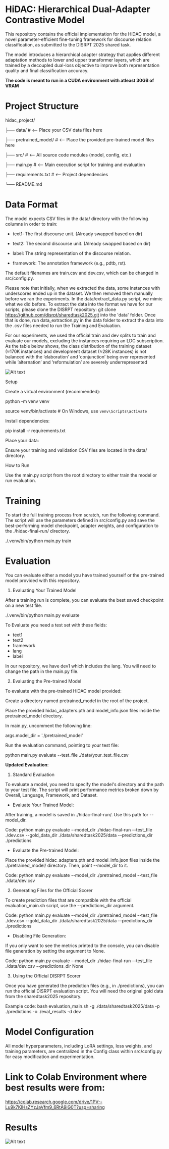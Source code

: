 # HiDAC: Hierarchical Dual-Adapter Contrastive Model

This repository contains the official implementation for the HiDAC model, a novel parameter-efficient fine-tuning framework for discourse relation classification, as submitted to the DISRPT 2025 shared task.

The model introduces a hierarchical adapter strategy that applies different adaptation methods to lower and upper transformer layers, which are trained by a decoupled dual-loss objective to improve both representation quality and final classification accuracy.

**The code is meant to run in a CUDA environment with atleast 30GB of VRAM**

# Project Structure

hidac_project/

├── data/ # <-- Place your CSV data files here

├── pretrained_model/ # <-- Place the provided pre-trained model files here

├── src/ # <-- All source code modules (model, config, etc.)

├── main.py # <-- Main execution script for training and evaluation

├── requirements.txt # <-- Project dependencies

└── README.md

# Data Format

The model expects CSV files in the data/ directory with the following columns in order to train:

* text1: The first discourse unit. (Already swapped based on dir)

* text2: The second discourse unit. (Already swapped based on dir)

* label: The string representation of the discourse relation.

* framework: The annotation framework (e.g., pdtb, rst).


The default filenames are train.csv and dev.csv, which can be changed in src/config.py.

Please note that initially, when we extracted the data, some instances with underscores ended up in the dataset. We then removed them manually before we ran the experiments. In the data/extract_data.py script, we mimic what we did before.
To extract the data into the format we have for our scripts, please clone the DISRPT repository: git clone https://github.com/disrpt/sharedtask2025.git
into the 'data' folder. Once that is done, run data_extraction.py in the data folder to extract the data into the .csv files needed to run the Training and Evaluation.

For our experiments, we used the official train
and dev splits to train and evaluate our models,
excluding the instances requiring an LDC subscription. 
As the table below shows, the class distribution of
the training dataset (≈170K instances) and development 
dataset (≈28K instances) is not balanced
with the ’elaboration’ and ’conjunction’ being over
represented while ’alternation’ and ’reformulation’
are severely underrepresented

![Alt text](image.png)

Setup

Create a virtual environment (recommended):

python -m venv venv

source venv/bin/activate # On Windows, use `venv\Scripts\activate`

Install dependencies:

pip install -r requirements.txt

Place your data:

Ensure your training and validation CSV files are located in the data/ directory.

How to Run

Use the main.py script from the root directory to either train the model or run evaluation.

# Training

To start the full training process from scratch, run the following command. The script will use the parameters defined in src/config.py and save the best-performing model checkpoint, adapter weights, and configuration to the ./hidac-final-run/ directory.

./.venv/bin/python main.py train

# Evaluation

You can evaluate either a model you have trained yourself or the pre-trained model provided with this repository.

1. Evaluating Your Trained Model

After a training run is complete, you can evaluate the best saved checkpoint on a new test file.

./.venv/bin/python main.py evaluate

To Evaluate you need a test set with these fields:
* text1
* text2
* framework
* lang
* label

In our repository, we have dev1 which includes the lang. You will need to change the path in the main.py file.


2. Evaluating the Pre-trained Model

To evaluate with the pre-trained HiDAC model provided:

Create a directory named pretrained_model in the root of the project.

Place the provided hidac_adapters.pth and model_info.json files inside the pretrained_model directory.

In main.py, uncomment the following line:

args.model_dir = './pretrained_model'

Run the evaluation command, pointing to your test file:

python main.py evaluate --test_file ./data/your_test_file.csv

**Updated Evaluation**:
1. Standard Evaluation

To evaluate a model, you need to specify the model's directory and the path to your test file. The script will print performance metrics broken down by Overall, Language, Framework, and Dataset.

* Evaluate Your Trained Model:
  
After training, a model is saved in ./hidac-final-run/. Use this path for --model_dir.

Code: python main.py evaluate --model_dir ./hidac-final-run --test_file ./dev.csv --gold_data_dir ./data/sharedtask2025/data --predictions_dir ./predictions

* Evaluate the Pre-trained Model:

Place the provided hidac_adapters.pth and model_info.json files inside the ./pretrained_model/ directory. Then, point --model_dir to it.

Code: python main.py evaluate --model_dir ./pretrained_model --test_file ./data/dev.csv

2. Generating Files for the Official Scorer

To create prediction files that are compatible with the official evaluation_main.sh script, use the --predictions_dir argument.

Code: python main.py evaluate --model_dir ./pretrained_model --test_file ./dev.csv --gold_data_dir ./data/sharedtask2025/data --predictions_dir ./predictions

* Disabling File Generation:

If you only want to see the metrics printed to the console, you can disable file generation by setting the argument to None.

Code: python main.py evaluate --model_dir ./hidac-final-run --test_file ./data/dev.csv --predictions_dir None

3. Using the Official DISRPT Scorer

Once you have generated the prediction files (e.g., in ./predictions), you can run the official DISRPT evaluation script. You will need the original gold data from the sharedtask2025 repository.

Example code: bash evaluation_main.sh -g ./data/sharedtask2025/data -p ./predictions -o ./eval_results -d dev



# Model Configuration

All model hyperparameters, including LoRA settings, loss weights, and training parameters, are centralized in the Config class within src/config.py for easy modification and experimentation.

# Link to Colab Environment where best results were from:

https://colab.research.google.com/drive/1PV--Lu9k7KlHsZYzJaVfm9_6RtA9iG0T?usp=sharing

# Results

![Alt text](image-1.png)
